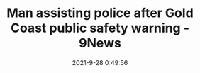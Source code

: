 ---
"title": "Man assisting police after Gold Coast public safety warning - 9News"
"date": "2021-9-28 0:49:56"
"feed_name": "GOOGLENEWSINDUSTRIAL"
"feed_website": "https://news.google.com/search?q=industrial%2Bincident&hl=en-US&gl=US&ceid=US:en"
"feed_rss": "https://news.google.com/rss/search?q=industrial%2Bincident&hl=en-US&gl=US&ceid=US:en"
"link": "https://www.9news.com.au/national/gold-coast-police-incident-sparks-public-safety-warning/97010996-21be-4233-bea1-a37dc811688c"
"file": "_posts/2021-1-1-56bb8078e70d7c78f532fe0e043863dc5a0ef933.md"
"accident": "0"
"drilling": "0"
"dead": "0"
"injured": "0"
"where": "unknown site"
"place": "unknown place"
---